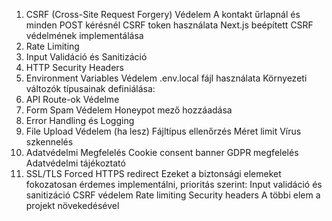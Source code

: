 1. CSRF (Cross-Site Request Forgery) Védelem
A kontakt űrlapnál és minden POST kérésnél CSRF token használata
Next.js beépített CSRF védelmének implementálása
2. Rate Limiting
3. Input Validáció és Sanitizáció
4. HTTP Security Headers
5. Environment Variables Védelem
.env.local fájl használata
Környezeti változók típusainak definiálása:
6. API Route-ok Védelme
7. Form Spam Védelem
Honeypot mező hozzáadása
8. Error Handling és Logging
9. File Upload Védelem (ha lesz)
Fájltípus ellenőrzés
Méret limit
Vírus szkennelés
10. Adatvédelmi Megfelelés
Cookie consent banner
GDPR megfelelés
Adatvédelmi tájékoztató
11. SSL/TLS
Forced HTTPS redirect
Ezeket a biztonsági elemeket fokozatosan érdemes implementálni, prioritás szerint:
Input validáció és sanitizáció
CSRF védelem
Rate limiting
Security headers
A többi elem a projekt növekedésével